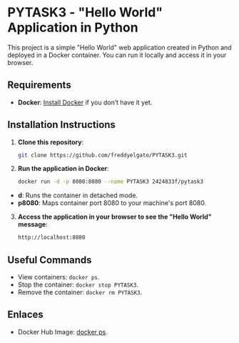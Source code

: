 # PYTASK3 - "Hello World" Application in Python

This project is a simple "Hello World" web application created in Python and deployed in a Docker container. You can run it locally and access it in your browser.

## Requirements
- **Docker**: [Install Docker](https://www.docker.com/get-started) if you don’t have it yet.

## Installation Instructions

1. **Clone this repository**:
   ```bash
   git clone https://github.com/freddyelgato/PYTASK3.git
2. **Run the application in Docker**:
   ```bash
   docker run -d -p 8080:8080 --name PYTASK3 2424833f/pytask3
 - **d**: Runs the container in detached mode.
 - **p8080**: Maps container port 8080 to your machine's port 8080.

3. **Access the application in your browser to see the "Hello World" message**:
   ```bash
   http://localhost:8080
   
## Useful Commands
- View containers: `docker ps`.
- Stop the container: `docker stop PYTASK3`.
- Remove the container: `docker rm PYTASK3`.

## Enlaces
- Docker Hub Image: [docker ps](https://hub.docker.com/r/2424833f/pytask3).

